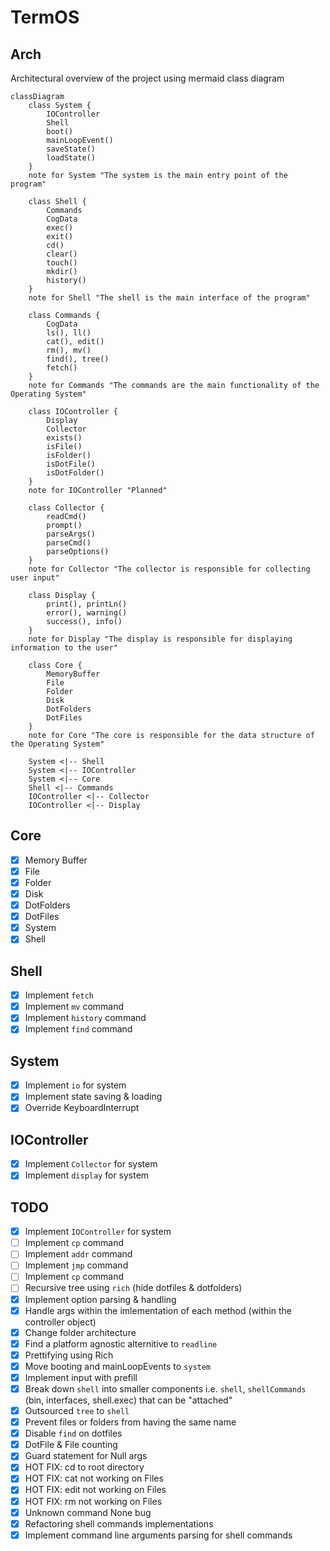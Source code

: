 # TermOS

## Arch

Architectural overview of the project using mermaid class diagram

```mermaid
classDiagram
    class System {
        IOController
        Shell
        boot()
        mainLoopEvent()
        saveState()
        loadState()
    }
    note for System "The system is the main entry point of the program"

    class Shell {
        Commands
        CogData
        exec()
        exit()
        cd()
        clear()
        touch()
        mkdir()
        history()
    }
    note for Shell "The shell is the main interface of the program"

    class Commands {
        CogData
        ls(), ll()
        cat(), edit()
        rm(), mv()
        find(), tree()
        fetch()
    }
    note for Commands "The commands are the main functionality of the Operating System"

    class IOController {
        Display
        Collector
        exists()
        isFile()
        isFolder()
        isDotFile()
        isDotFolder()
    }
    note for IOController "Planned"

    class Collector {
        readCmd()
        prompt()
        parseArgs()
        parseCmd()
        parseOptions()
    }
    note for Collector "The collector is responsible for collecting user input"

    class Display {
        print(), printLn()
        error(), warning()
        success(), info()
    }
    note for Display "The display is responsible for displaying information to the user"

    class Core {
        MemoryBuffer
        File
        Folder
        Disk
        DotFolders
        DotFiles
    }
    note for Core "The core is responsible for the data structure of the Operating System"

    System <|-- Shell
    System <|-- IOController
    System <|-- Core
    Shell <|-- Commands
    IOController <|-- Collector
    IOController <|-- Display

```

## Core

- [x] Memory Buffer
- [x] File
- [x] Folder
- [x] Disk
- [x] DotFolders
- [x] DotFiles
- [x] System
- [x] Shell

## Shell

- [x] Implement `fetch`
- [x] Implement `mv` command
- [x] Implement `history` command
- [x] Implement `find` command

## System

- [x] Implement `io` for system
- [x] Implement state saving & loading
- [x] Override KeyboardInterrupt

## IOController

- [x] Implement `Collector` for system
- [x] Implement `display` for system

## TODO

- [x] Implement `IOController` for system
- [ ] Implement `cp` command
- [ ] Implement `addr` command
- [ ] Implement `jmp` command
- [ ] Implement `cp` command
- [ ] Recursive tree using `rich` (hide dotfiles & dotfolders)
- [x] Implement option parsing & handling
- [x] Handle args within the imlementation of each method (within the controller object)
- [x] Change folder architecture
- [x] Find a platform agnostic alternitive to `readline`
- [x] Prettifying using Rich
- [x] Move booting and mainLoopEvents to `system`
- [x] Implement input with prefill
- [x] Break down `shell` into smaller components i.e. `shell`, `shellCommands` (bin, interfaces, shell.exec) that can be "attached"
- [x] Outsourced `tree` to `shell`
- [x] Prevent files or folders from having the same name
- [x] Disable `find` on dotfiles
- [x] DotFile & File counting
- [x] Guard statement for Null args
- [x] HOT FIX: cd to root directory
- [x] HOT FIX: cat not working on Files
- [x] HOT FIX: edit not working on Files
- [x] HOT FIX: rm not working on Files
- [x] Unknown command None bug
- [x] Refactoring shell commands implementations
- [x] Implement command line arguments parsing for shell commands
